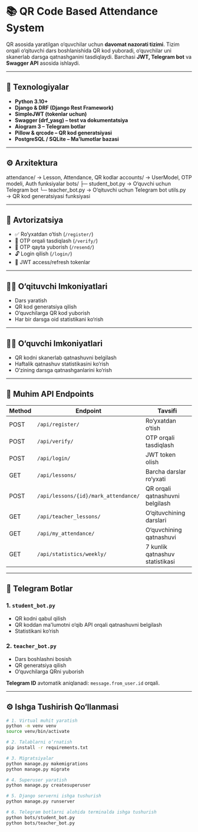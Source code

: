 # 📚 QR Code Based Attendance System

QR asosida yaratilgan o‘quvchilar uchun **davomat nazorati tizimi**. 
Tizim orqali o‘qituvchi dars boshlanishida QR kod yuboradi, o‘quvchilar uni skanerlab darsga qatnashganini tasdiqlaydi.
 Barchasi **JWT, Telegram bot** va **Swagger API** asosida ishlaydi.

---

## 🚀 Texnologiyalar

- **Python 3.10+**
- **Django & DRF (Django Rest Framework)**
- **SimpleJWT (tokenlar uchun)**
- **Swagger (drf_yasg) – test va dokumentatsiya**
- **Aiogram 3 – Telegram botlar**
- **Pillow & qrcode – QR kod generatsiyasi**
- **PostgreSQL / SQLite – Ma'lumotlar bazasi**

---

## ⚙️ Arxitektura

attendance/ → Lesson, Attendance, QR kodlar
accounts/ → UserModel, OTP modeli, Auth funksiyalar
bots/
├─ student_bot.py → O‘quvchi uchun Telegram bot
└─ teacher_bot.py → O‘qituvchi uchun Telegram bot
utils.py → QR kod generatsiyasi funksiyasi




---

## 🔐 Avtorizatsiya

- ✅ Ro‘yxatdan o‘tish (`/register/`)
- 🔐 OTP orqali tasdiqlash (`/verify/`)
- 🔁 OTP qayta yuborish (`/resend/`)
- 🔓 Login qilish (`/login/`)
- 🔑 JWT access/refresh tokenlar

---

## 👩‍🏫 O‘qituvchi Imkoniyatlari

- Dars yaratish
- QR kod generatsiya qilish
- O‘quvchilarga QR kod yuborish
- Har bir darsga oid statistikani ko‘rish

---

## 👨‍🎓 O‘quvchi Imkoniyatlari

- QR kodni skanerlab qatnashuvni belgilash
- Haftalik qatnashuv statistikasini ko‘rish
- O‘zining darsga qatnashganlarini ko‘rish

---

## 🔗 Muhim API Endpoints

| Method | Endpoint                             | Tavsifi                        |
|--------|--------------------------------------|--------------------------------|
| POST   | `/api/register/`                     | Ro‘yxatdan o‘tish              |
| POST   | `/api/verify/`                       | OTP orqali tasdiqlash          |
| POST   | `/api/login/`                        | JWT token olish                |
| GET    | `/api/lessons/`                      | Barcha darslar ro‘yxati        |
| POST   | `/api/lessons/{id}/mark_attendance/` | QR orqali qatnashuvni belgilash|
| GET    | `/api/teacher_lessons/`              | O‘qituvchining darslari        |
| GET    | `/api/my_attendance/`                | O‘quvchining qatnashuvi        |
| GET    | `/api/statistics/weekly/`            | 7 kunlik qatnashuv statistikasi|

---

## 🤖 Telegram Botlar

### 1. `student_bot.py`

- QR kodni qabul qilish
- QR koddan ma'lumotni o‘qib API orqali qatnashuvni belgilash
- Statistikani ko‘rish

### 2. `teacher_bot.py`

- Dars boshlashni bosish
- QR generatsiya qilish
- O‘quvchilarga QRni yuborish

**Telegram ID** avtomatik aniqlanadi: `message.from_user.id` orqali.

---

## ⚙️ Ishga Tushirish Qo‘llanmasi

```bash
# 1. Virtual muhit yaratish
python -m venv venv
source venv/bin/activate

# 2. Talablarni o‘rnatish
pip install -r requirements.txt

# 3. Migratsiyalar
python manage.py makemigrations
python manage.py migrate

# 4. Superuser yaratish
python manage.py createsuperuser

# 5. Django serverni ishga tushurish
python manage.py runserver

# 6. Telegram botlarni alohida terminalda ishga tushurish
python bots/student_bot.py
python bots/teacher_bot.py
